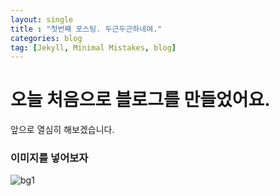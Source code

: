 ```yaml
---
layout: single
title : "첫번째 포스팅. 두근두근하네여."
categories: blog
tag: [Jekyll, Minimal Mistakes, blog]
---
```


# 오늘 처음으로 블로그를 만들었어요.

앞으로 열심히 해보겠습니다.

### 이미지를 넣어보자

![bg1](../../images/bg1.png)

